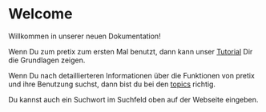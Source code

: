 # Welcome

Willkommen in unserer neuen Dokumentation! 

Wenn Du zum pretix zum ersten Mal benutzt, dann kann unser [Tutorial](../tutorial/getting-started) Dir die Grundlagen zeigen. 

Wenn Du nach detaillierteren Informationen über die Funktionen von pretix und ihre Benutzung suchst, dann bist du bei den [topics](../topics) richtig. 

Du kannst auch ein Suchwort im Suchfeld oben auf der Webseite eingeben. 